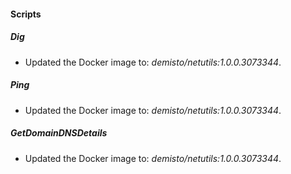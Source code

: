 
#### Scripts

##### Dig

- Updated the Docker image to: *demisto/netutils:1.0.0.3073344*.

##### Ping

- Updated the Docker image to: *demisto/netutils:1.0.0.3073344*.

##### GetDomainDNSDetails

- Updated the Docker image to: *demisto/netutils:1.0.0.3073344*.


